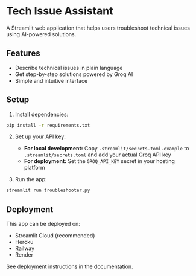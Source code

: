 # Tech Issue Assistant

A Streamlit web application that helps users troubleshoot technical issues using AI-powered solutions.

## Features

- Describe technical issues in plain language
- Get step-by-step solutions powered by Groq AI
- Simple and intuitive interface

## Setup

1. Install dependencies:
```bash
pip install -r requirements.txt
```

2. Set up your API key:
   - **For local development:** Copy `.streamlit/secrets.toml.example` to `.streamlit/secrets.toml` and add your actual Groq API key
   - **For deployment:** Set the `GROQ_API_KEY` secret in your hosting platform

3. Run the app:
```bash
streamlit run troubleshooter.py
```

## Deployment

This app can be deployed on:
- Streamlit Cloud (recommended)
- Heroku
- Railway
- Render

See deployment instructions in the documentation. 